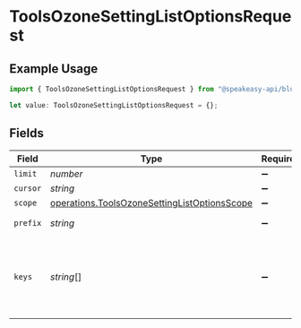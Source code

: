 # ToolsOzoneSettingListOptionsRequest

## Example Usage

```typescript
import { ToolsOzoneSettingListOptionsRequest } from "@speakeasy-api/bluesky/models/operations";

let value: ToolsOzoneSettingListOptionsRequest = {};
```

## Fields

| Field                                                                                                        | Type                                                                                                         | Required                                                                                                     | Description                                                                                                  |
| ------------------------------------------------------------------------------------------------------------ | ------------------------------------------------------------------------------------------------------------ | ------------------------------------------------------------------------------------------------------------ | ------------------------------------------------------------------------------------------------------------ |
| `limit`                                                                                                      | *number*                                                                                                     | :heavy_minus_sign:                                                                                           | N/A                                                                                                          |
| `cursor`                                                                                                     | *string*                                                                                                     | :heavy_minus_sign:                                                                                           | N/A                                                                                                          |
| `scope`                                                                                                      | [operations.ToolsOzoneSettingListOptionsScope](../../models/operations/toolsozonesettinglistoptionsscope.md) | :heavy_minus_sign:                                                                                           | N/A                                                                                                          |
| `prefix`                                                                                                     | *string*                                                                                                     | :heavy_minus_sign:                                                                                           | Filter keys by prefix                                                                                        |
| `keys`                                                                                                       | *string*[]                                                                                                   | :heavy_minus_sign:                                                                                           | Filter for only the specified keys. Ignored if prefix is provided                                            |